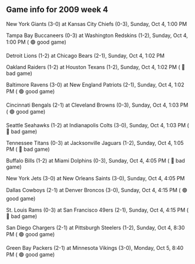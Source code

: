 ## Game info for 2009 week 4
New York Giants (3-0) at Kansas City Chiefs (0-3), Sunday, Oct 4, 1:00 PM

Tampa Bay Buccaneers (0-3) at Washington Redskins (1-2), Sunday, Oct 4, 1:00 PM (	:green_circle: good game)

Detroit Lions (1-2) at Chicago Bears (2-1), Sunday, Oct 4, 1:02 PM

Oakland Raiders (1-2) at Houston Texans (1-2), Sunday, Oct 4, 1:02 PM (	:red_circle: bad game)

Baltimore Ravens (3-0) at New England Patriots (2-1), Sunday, Oct 4, 1:02 PM (	:green_circle: good game)

Cincinnati Bengals (2-1) at Cleveland Browns (0-3), Sunday, Oct 4, 1:03 PM (	:green_circle: good game)

Seattle Seahawks (1-2) at Indianapolis Colts (3-0), Sunday, Oct 4, 1:03 PM (	:red_circle: bad game)

Tennessee Titans (0-3) at Jacksonville Jaguars (1-2), Sunday, Oct 4, 1:05 PM (	:red_circle: bad game)



Buffalo Bills (1-2) at Miami Dolphins (0-3), Sunday, Oct 4, 4:05 PM (	:red_circle: bad game)

New York Jets (3-0) at New Orleans Saints (3-0), Sunday, Oct 4, 4:05 PM

Dallas Cowboys (2-1) at Denver Broncos (3-0), Sunday, Oct 4, 4:15 PM (	:green_circle: good game)

St. Louis Rams (0-3) at San Francisco 49ers (2-1), Sunday, Oct 4, 4:15 PM (	:red_circle: bad game)



San Diego Chargers (2-1) at Pittsburgh Steelers (1-2), Sunday, Oct 4, 8:30 PM (	:green_circle: good game)



Green Bay Packers (2-1) at Minnesota Vikings (3-0), Monday, Oct 5, 8:40 PM (	:green_circle: good game)

